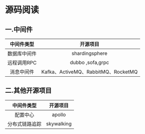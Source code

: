 # 源码阅读





## 一.中间件

|  中间件类型  |              开源项目               |
| :----------: | :---------------------------------: |
| 数据库中间件 |           shardingsphere            |
| 远程调用RPC  |          dubbo ,sofa,grpc           |
|  消息中间件  | Kafka、ActiveMQ、RabbitMQ、RocketMQ |


## 二.其他开源项目

|   中间件类型   |  开源项目  |
| :------------: | :--------: |
|    配置中心    |   apollo   |
| 分布式链路追踪 | skywalking |
